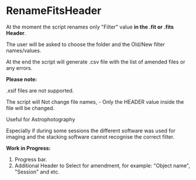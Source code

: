 # RenameFitsHeader


At the moment the script renames only "Filter" value **in the .fit or .fits Header**. 

The user will be asked to choose the folder and the Old/New filter names/values.

At the end the script will generate .csv file with the list of amended files or any errors.

**Please note:**

.xsif files are not supported.

The script will Not change file names, - Only the HEADER value inside the file will be changed.

Useful for Astrophotography

Especially if during some sessions the different software was used for imaging
and the stacking software cannot recognise the correct filter.

**Work in Progress:**

1) Progress bar.
2) Additional Header to Select for amendment, for example: "Object name", "Session" and etc.





